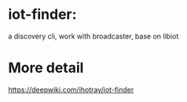 # iot-finder:
a discovery cli, work with broadcaster, base on libiot

# More detail
https://deepwiki.com/ihotray/iot-finder
